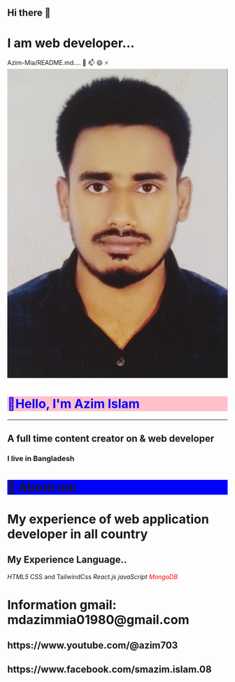 <h2>Hi there 👋</h2>  
<h1>I am web developer...</h1>
Azim-Mia/README.md....  
💬 📫 😄 ⚡ 
<img src="./azim.jpg" alt="photos"/>
<h1 style="color:blue; background:pink;"> 👋Hello, I'm Azim Islam </h1> 
 <hr/>    
 <h2>A full time content creator on & web developer</h2>
 <h3>I live in Bangladesh</h3>  
 <h1 style="background:blue;">👮 About me</h1>   
 <h1 >My experience of web application developer  in all country</h1>  
<h2 > My Experience Language..</h2>   
<i class="fa fa-facebook">HTML5</i> 
<i">CSS and TailwindCss</i>   
 <i> React.js</i>
<i>javaScript</i> 
 <i  style="color:red" class="fa-solid fa-database  fa-1x">MongoDB</i>
 <h1>Information gmail: mdazimmia01980@gmail.com</h1>   
 
<h2>https://www.youtube.com/@azim703</h2>  

<h2>https://www.facebook.com/smazim.islam.08</h2>
